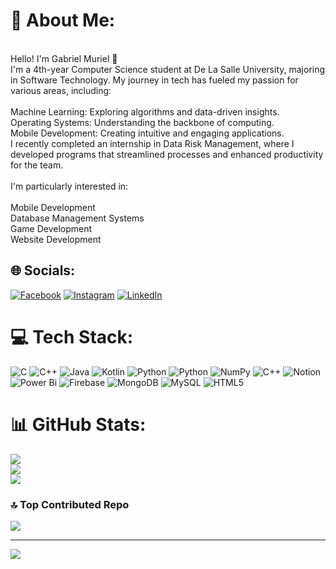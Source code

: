 # 💫 About Me:
<br>Hello! I'm Gabriel Muriel 👋<br>I'm a 4th-year Computer Science student at De La Salle University, majoring in Software Technology. My journey in tech has fueled my passion for various areas, including:<br><br>Machine Learning: Exploring algorithms and data-driven insights.<br>Operating Systems: Understanding the backbone of computing.<br>Mobile Development: Creating intuitive and engaging applications.<br>I recently completed an internship in Data Risk Management, where I developed programs that streamlined processes and enhanced productivity for the team.<br><br>I'm particularly interested in:<br><br>Mobile Development<br>Database Management Systems<br>Game Development<br>Website Development


## 🌐 Socials:
[![Facebook](https://img.shields.io/badge/Facebook-%231877F2.svg?logo=Facebook&logoColor=white)](https://facebook.com/gmuriel3) [![Instagram](https://img.shields.io/badge/Instagram-%23E4405F.svg?logo=Instagram&logoColor=white)](https://instagram.com/thegreat_gabriel) [![LinkedIn](https://img.shields.io/badge/LinkedIn-%230077B5.svg?logo=linkedin&logoColor=white)](https://linkedin.com/in/gabriel-muriel-846190279/) 

# 💻 Tech Stack:
![C](https://img.shields.io/badge/c-%2300599C.svg?style=for-the-badge&logo=c&logoColor=white) ![C++](https://img.shields.io/badge/c++-%2300599C.svg?style=for-the-badge&logo=c%2B%2B&logoColor=white) ![Java](https://img.shields.io/badge/java-%23ED8B00.svg?style=for-the-badge&logo=openjdk&logoColor=white) ![Kotlin](https://img.shields.io/badge/kotlin-%237F52FF.svg?style=for-the-badge&logo=kotlin&logoColor=white) ![Python](https://img.shields.io/badge/python-3670A0?style=for-the-badge&logo=python&logoColor=ffdd54) ![Python](https://img.shields.io/badge/python-3670A0?style=for-the-badge&logo=python&logoColor=ffdd54) ![NumPy](https://img.shields.io/badge/numpy-%23013243.svg?style=for-the-badge&logo=numpy&logoColor=white) ![C++](https://img.shields.io/badge/c++-%2300599C.svg?style=for-the-badge&logo=c%2B%2B&logoColor=white) ![Notion](https://img.shields.io/badge/Notion-%23000000.svg?style=for-the-badge&logo=notion&logoColor=white) ![Power Bi](https://img.shields.io/badge/power_bi-F2C811?style=for-the-badge&logo=powerbi&logoColor=black) ![Firebase](https://img.shields.io/badge/firebase-a08021?style=for-the-badge&logo=firebase&logoColor=ffcd34) ![MongoDB](https://img.shields.io/badge/MongoDB-%234ea94b.svg?style=for-the-badge&logo=mongodb&logoColor=white) ![MySQL](https://img.shields.io/badge/mysql-4479A1.svg?style=for-the-badge&logo=mysql&logoColor=white) ![HTML5](https://img.shields.io/badge/html5-%23E34F26.svg?style=for-the-badge&logo=html5&logoColor=white)
# 📊 GitHub Stats:
![](https://github-readme-stats.vercel.app/api?username=YummyG1&theme=dark&hide_border=false&include_all_commits=true&count_private=true)<br/>
![](https://github-readme-streak-stats.herokuapp.com/?user=YummyG1&theme=dark&hide_border=false)<br/>
![](https://github-readme-stats.vercel.app/api/top-langs/?username=YummyG1&theme=dark&hide_border=false&include_all_commits=true&count_private=true&layout=compact)

### 🔝 Top Contributed Repo
![](https://github-contributor-stats.vercel.app/api?username=YummyG1&limit=5&theme=radical&combine_all_yearly_contributions=true)

---
[![](https://visitcount.itsvg.in/api?id=YummyG1&icon=0&color=0)](https://visitcount.itsvg.in)

<!-- Proudly created with GPRM ( https://gprm.itsvg.in ) -->
<!--
**GabrielMuriel/GabrielMuriel** is a ✨ _special_ ✨ repository because its `README.md` (this file) appears on your GitHub profile.

<h3>📫 How to reach me:</h3>

[murielgbrl@gmail.com](mailto:murielgbrl@gmail.com)
